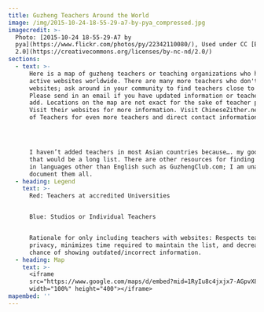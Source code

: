 ```yaml
---
title: Guzheng Teachers Around the World
image: /img/2015-10-24-18-55-29-a7-by-pya_compressed.jpg
imagecredit: >-
  Photo: [2015-10-24 18-55-29-A7 by
  pya](https://www.flickr.com/photos/py/22342110080/), Used under CC [BY NC ND
  2.0](https://creativecommons.org/licenses/by-nc-nd/2.0/)
sections:
  - text: >-
      Here is a map of guzheng teachers or teaching organizations who have
      active websites worldwide. There are many more teachers who don't have
      websites; ask around in your community to find teachers close to you.
      Please send in an email if you have updated information or teachers to
      add. Locations on the map are not exact for the sake of teacher privacy.
      Visit their websites for more information. Visit ChineseZither.net’s List
      of Teachers for even more teachers and direct contact information.




      I haven’t added teachers in most Asian countries because…. my goodness
      that would be a long list. There are other resources for finding teachers
      in languages other than English such as GuzhengClub.com; I am unable to
      document them all.
  - heading: Legend
    text: >-
      Red: Teachers at accredited Universities


      Blue: Studios or Individual Teachers


      Rationale for only including teachers with websites: Respects teacher
      privacy, minimizes time required to maintain the list, and decreases the
      chance of showing outdated/incorrect information.
  - heading: Map
    text: >-
      <iframe
      src="https://www.google.com/maps/d/embed?mid=1RyIu8c4jxjx7-AGpvX8PIZDNQgwa5MaX" 
      width="100%" height="400"></iframe>
mapembed: ''
---
```


